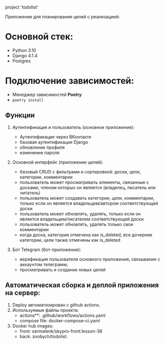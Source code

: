 project 'todolist'

Приложение для планирования целей с реализацией:

# Основной стек:

* Python 3.10
* Django 4.1.4
* Postgres

# Подключение зависимостей:
* Менеджер зависимостей **Poetry** 
* `poetry install`

## Функции
1. Аутентификация и пользователь (основное приложение):
   - Аутентификация через ВКонтакте
   - базовая аутентификация Django
   - обновление профиля
   - изменение пароля
   
2. Основной интерфейс (приложение целей):
   - базовый CRUD с фильтрами и сортировкой: доски, цели, категории, комментарии
   - пользователь может просматривать элементы, связанные с досками, членом которых он является (владелец, писатель или читатель)
   - пользователь может создавать категории, цели, комментарии, только если он является владельцем/автором соответствующей доски
   - пользователь может обновлять, удалять, только если он является владельцем/писателем соответствующей доски
   - пользователь может обновлять, удалять только свои комментарии
   - когда доска, категория отмечена как is_deleted, все дочерние категории, цели также отмечены как is_deleted
3. Бот Telegram (бот-приложение):
   - верификация пользователя основного приложения, связывание с аккаунтом телеграмм;
   - просматривать и создание новых целей
   
##  Автоматическая сборка и деплой приложения на сервер:
1. Deploy автоматизирован с github actions. 
2. Используемые файлы проекта:
   - actions**: .github/workflows/actions.yaml
   - compose file: docker-compose-ci.yaml
3. Docker hub images:
   - front: sermalenk/skypro-front:lesson-38
   - back: zoobych/todolist:<tag>

  
   
